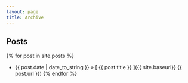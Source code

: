 ```yaml
---
layout: page
title: Archive
---
```


## Posts

{% for post in site.posts %}
  * {{ post.date | date_to_string }} &raquo; [ {{ post.title }} ]({{ site.baseurl}} {{ post.url }})
{% endfor %}



